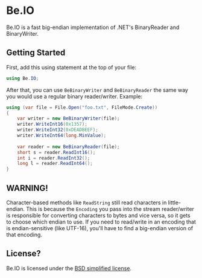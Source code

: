 # Be.IO

Be.IO is a fast big-endian implementation of .NET's BinaryReader and BinaryWriter.

## Getting Started

First, add this using statement at the top of your file:

```csharp
using Be.IO;
```

After that, you can use `BeBinaryWriter` and `BeBinaryReader` the same way you would use a regular binary reader/writer. Example:

```csharp
using (var file = File.Open("foo.txt", FileMode.Create))
{
    var writer = new BeBinaryWriter(file);
    writer.WriteInt16(0x1357);
    writer.WriteInt32(0xDEADBEEF);
    writer.WriteInt64(long.MinValue);
    
    var reader = new BeBinaryReader(file);
    short s = reader.ReadInt16();
    int i = reader.ReadInt32();
    long l = reader.ReadInt64();
}
```

## WARNING!

Character-based methods like `ReadString` still read characters in little-endian. This is because the `Encoding` you pass into the stream reader/writer is responsible for converting characters to bytes and vice versa, so it gets to choose which endian to use. If you need to read/write in an encoding that is endian-sensitive (like UTF-16), you'll have to find a big-endian version of that encoding.

## License?

Be.IO is licensed under the [BSD simplified license](license.bsd).
